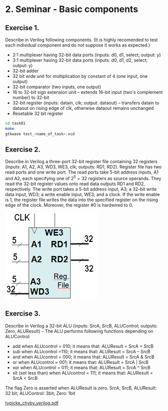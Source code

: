 # 2. Seminar - Basic components
## Exercise 1.
Describe in Verilog following components. (It is highly recomended to test each individual component and do not suppose it works as expected.)

- 2:1 multiplexer having 32-bit data ports (inputs: d0, d1, select; output: y)
- 3:1 multiplexer having 32-bit data ports (inputs: d0, d1, d2, select; output: y)
- 32-bit adder
- 32 bit wide unit for multiplication by constant of 4 (one input, one output)
- 32-bit comparator (two inputs, one output)
- 16 to 32-bit sign extension unit – extends 16-bit input (two's complement number) to 32-bit
- 32-bit register (inputs: datain, clk; output: dataout) – transfers datain to dataout on rising edge of clk, otherwise dataout remains unchanged
- Resetable 32 bit register

```sh
cd task01
make
gtkwave test_<name_of_task>.vcd
```


## Exercise 2.

Describe in Verilog a three-port 32-bit register file containing 32 registers (inputs: A1, A2, A3, WD3, WE3, clk; outputs: RD1, RD2). Register file has two read ports and one write port. The read ports take 5-bit address inputs, A1 and A2, each specifying one of $2^5=32$ registers as source operands. They read the 32-bit register values onto read data outputs RD1 and RD2, respectively. The write port takes a 5-bit address input, A3; a 32-bit write data input, WD3; a write enable input, WE3; and a clock. If the write enable is 1, the register file writes the data into the specified register on the rising edge of the clock. Moreover, the register #0 is hardwired to 0.

![exercise 2 illustration](image.png)

## Exercise 3.

Describe in Verilog a 32-bit ALU (inputs: SrcA, SrcB, ALUControl; outputs: Zero, ALUResult) – The ALU performs following functions depending on ALUControl:

- add when ALUcontrol = 010; it means that: ALUResult = SrcA + SrcB
- sub when ALUcontrol =110; it means that: ALUResult = SrcA – SrcB
- and when ALUcontrol = 000; it means that: ALUResult = SrcA & SrcB
- or when ALUcontrol = 001; it means that: ALUResult = SrcA | SrcB
- xor when ALUcontrol = 011; it means that: ALUResult = SrcA ^ SrcB
- slt (set less than) when ALUcontrol = 111; it means that: ALUResult = SrcA < SrcB

The flag Zero is asserted when ALUResult is zero. SrcA, SrcB, ALUResult: 32 bit; ALUControl: 3bit; Zero: 1bit

[typicke_chyby_verilog.pdf](typicke_chyby_verilog.pdf)